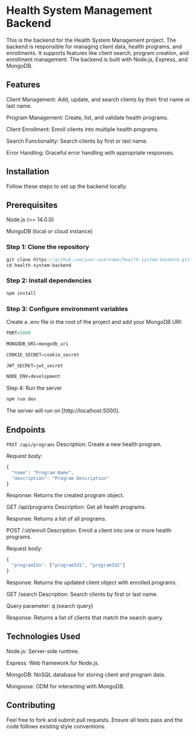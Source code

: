 # Health System Management Backend
This is the backend for the Health System Management project. The backend is responsible for managing client data, health programs, and enrollments. It supports features like client search, program creation, and enrollment management. The backend is built with Node.js, Express, and MongoDB.

## Features
Client Management: Add, update, and search clients by their first name or last name.

Program Management: Create, list, and validate health programs.

Client Enrollment: Enroll clients into multiple health programs.

Search Functionality: Search clients by first or last name.

Error Handling: Graceful error handling with appropriate responses.

## Installation
Follow these steps to set up the backend locally.

## Prerequisites
Node.js (>= 14.0.0)

MongoDB (local or cloud instance)

### Step 1: Clone the repository
```js
git clone https://github.com/your-username/health-system-backend.git
cd health-system-backend
```
### Step 2: Install dependencies
```js
npm install
```
### Step 3: Configure environment variables
Create a .env file in the root of the project and add your MongoDB URI:

```js
PORT=5000

MONGODB_URI=mongodb_uri

COOKIE_SECRET=cookie_secret

JWT_SECRET=jwt_secret

NODE_ENV=development
```
Step 4: Run the server
```js
npm run dev
```
The server will run on [http://localhost:5000].

## Endpoints
`POST /api/programs`
Description: Create a new health program.

Request body:
```js
{
  "name": "Program Name",
  "description": "Program Description"
}
```
Response: Returns the created program object.

GET /api/programs
Description: Get all health programs.

Response: Returns a list of all programs.

POST /:id/enroll
Description: Enroll a client into one or more health programs.

Request body:
```js
{
  "programIds": ["programId1", "programId2"]
}
```
Response: Returns the updated client object with enrolled programs.

GET /search
Description: Search clients by first or last name.

Query parameter: q (search query)

Response: Returns a list of clients that match the search query.

## Technologies Used
Node.js: Server-side runtime.

Express: Web framework for Node.js.

MongoDB: NoSQL database for storing client and program data.

Mongoose: ODM for interacting with MongoDB.

## Contributing
Feel free to fork and submit pull requests. Ensure all tests pass and the code follows existing style conventions.
